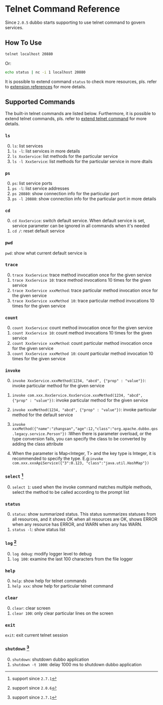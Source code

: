 # Telnet Command Reference

Since `2.0.5` dubbo starts supporting to use telnet command to govern services.

## How To Use

```sh
telnet localhost 20880
```

Or:

```sh
echo status | nc -i 1 localhost 20880
```

It is possible to extend command `status` to check more resources, pls. refer to [extension references](http://dubbo.apache.org/books/dubbo-dev-book-en/impls/status-checker.html) for more details.

## Supported Commands

The built-in telnet commands are listed below. Furthermore, it is possible to extend telnet commands, pls. refer to 
[extend telnet command](http://dubbo.apache.org/en-us/docs/user/references/telnet.html) for more details.

### `ls`

0. `ls`: list services
0. `ls -l`: list services in more details
0. `ls XxxService`: list methods for the particular service
0. `ls -l XxxService`: list methods for the particular service in more dtails

### `ps`

0. `ps`: list service ports
0. `ps -l`: list service addresses
0. `ps 20880`: show connection info for the particular port
0. `ps -l 20880`: show connection info for the particular port in more details

### `cd`

0. `cd XxxService`: switch default service. When default service is set, service parameter can be ignored in all commands when it's needed
0. `cd /`: reset default service

### `pwd`

`pwd`: show what current default service is

### `trace`

0. `trace XxxService`: trace method invocation once for the given service
0. `trace XxxService 10`: trace method invocations 10 times for the given service
0. `trace XxxService xxxMethod`: trace particular method invocation once for the given service
0. `trace XxxService xxxMethod 10`: trace particular method invocations 10 times for the given service

### `count`

0. `count XxxService`: count method invocation once for the given service
0. `count XxxService 10`: count method invocations 10 times for the given service
0. `count XxxService xxxMethod`: count particular method invocation once for the given service
0. `count XxxService xxxMethod 10`: count particular method invocation 10 times for the given service

### `invoke`

0. `invoke XxxService.xxxMethod(1234, "abcd", {"prop" : "value"})`: invoke particular method for the given service
0. `invoke com.xxx.XxxService.XxxService.xxxMethod(1234, "abcd", {"prop" : "value"})`: invoke particular method for the given service
0. `invoke xxxMethod(1234, "abcd", {"prop" : "value"})`: invoke particular method for the default service

0. `invoke xxxMethod({"name":"zhangsan","age":12,"class":"org.apache.dubbo.qos.legacy.service.Person"})` :When there is parameter overload, or the type conversion fails, you can specify the class to be converted by adding the class attribute
0. When the parameter is Map<Integer, T> and the key type is Integer, it is recommended to specify the type. E.g:`invoke com.xxx.xxxApiService({"3":0.123, "class":"java.util.HashMap"})`


### `select` [^2]

0. `select 1`: used when the invoke command matches multiple methods, select the method to be called according to the prompt list

### `status`

0. `status`: show summarized status. This status summarizes statuses from all resources, and it shows OK when all resources are OK, shows ERROR when any resource has ERROR, and WARN when any has WARN.
0. `status -l`: show status list

### `log` [^1]

0. `log debug`: modify logger level to debug
0. `log 100`: examine the last 100 characters from the file logger

### `help`

0. `help`: show help for telnet commands
0. `help xxx`: show help for particular telnet command

### `clear`

0. `clear`: clear screen
0. `clear 100`: only clear particular lines on the screen

### `exit`

`exit`: exit current telnet session

### `shutdown` [^2]

0. `shutdown`: shutdown dubbo application
0. `shutdown -t 1000`: delay 1000 ms to shutdown dubbo application

[^1]: support since `2.0.6`
[^2]: support since `2.7.1`

